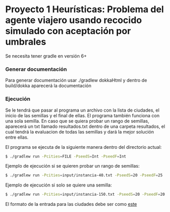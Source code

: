 # Proyecto 1 Heurísticas: Problema del agente viajero usando recocido simulado con aceptación por umbrales

Se necesita tener gradle en versión 6+

### Generar documentación
Para generar documentación usar ./gradlew dokkaHtml y dentro de build/dokka aparecerá la documentación

### Ejecución
Se le tendrá que pasar al programa un archivo con la lista de ciudades, el inicio de las semillas y el final de ellas. 
El programa también funciona con una sola semilla.
En caso que se quiera probar un rango de semillas, aparecerá un txt llamado resultados.txt dentro de una carpeta resultados, el cual tendrá la evaluacion de todas las semillas y dará la mejor solución entre ellas.


El programa se ejecuta de la siguiente manera dentro del directorio actual:

```bash
$ ./gradlew run -Pcities=FILE -PseedS=Int -PseedF=Int
```

Ejemplo de ejecución si se quieren probar un rango de semillas:
```bash
$ ./gradlew run -Pcities=input/instancia-40.txt -PseedS=20 -PseedF=25
```
Ejemplo de ejecución si solo se quiere una semilla:
```bash
$ ./gradlew run -Pcities=input/instancia-150.txt -PseedS=20 -PseedF=20
```

El formato de la entrada para las ciudades debe ser como [este](input/40-cities.txt) 
